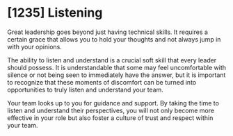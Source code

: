 # [1235] Listening

Great leadership goes beyond just having technical skills. It requires a certain grace that allows you to hold your thoughts and not always jump in with your opinions.

The ability to listen and understand is a crucial soft skill that every leader should possess. It is understandable that some may feel uncomfortable with silence or not being seen to immediately have the answer, but it is important to recognize that these moments of discomfort can be turned into opportunities to truly listen and understand your team.

Your team looks up to you for guidance and support. By taking the time to listen and understand their perspectives, you will not only become more effective in your role but also foster a culture of trust and respect within your team.

